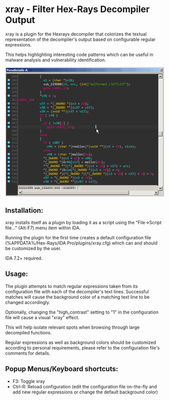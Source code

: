 # xray - Filter Hex-Rays Decompiler Output

xray is a plugin for the Hexrays decompiler that colorizes
the textual representation of the decompiler's output based on
configurable regular expressions.

This helps highlighting interesting code patterns which can be
useful in malware analysis and vulnerability identification.

![xray animated gif](/rsrc/xray.gif?raw=true)

## Installation:
xray installs itself as a plugin by loading it as a script
using the "File->Script file..." (Alt-F7) menu item within IDA.

Running the plugin for the first time creates a default
configuration file (%APPDATA%/Hex-Rays/IDA Pro/plugins/xray.cfg)
which can and should be customized by the user.

IDA 7.2+ required.

## Usage:
The plugin attempts to match regular expressions taken
from its configuration file with each of the decompiler's
text lines. Successful matches will cause the background
color of a matching text line to be changed accordingly.

Optionally, changing the "high_contrast" setting to "1" in the
configuration file will cause a visual "xray" effect.

This will help isolate relevant spots when browsing through
large decompiled functions.

Regular expressions as well as background colors should
be customized according to personal requirements, please
refer to the configuration file's comments for details.

## Popup Menus/Keyboard shortcuts:
- F3:       Toggle xray
- Ctrl-R:   Reload configuration (edit the configuration
            file on-the-fly and add new regular expressions
            or change the default background color)